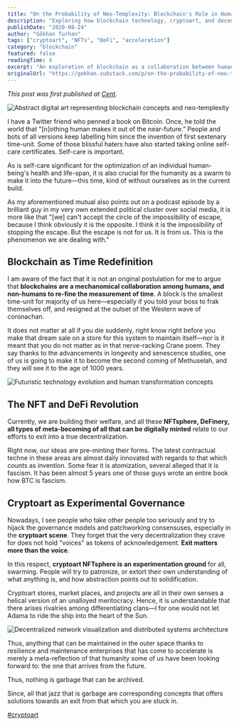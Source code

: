 ```yaml
---
title: "On the Probability of Neo-Templexity: Blockchain's Role in Human Evolution and Decentralized Futures"
description: "Exploring how blockchain technology, cryptoart, and decentralized systems serve as collaborative mechanisms between humans and non-humans to redefine time measurement and accelerate technological escape velocity."
publishDate: "2020-08-24"
author: "Gökhan Turhan"
tags: ["cryptoart", "NFTs", "DeFi", "acceleration"]
category: "blockchain"
featured: false
readingTime: 4
excerpt: "An exploration of blockchain as a collaboration between humans and non-humans to redefine time, discussing how NFTs, DeFi, and cryptoart spaces serve as experimental grounds for true decentralization and technological evolution."
originalUrl: "https://gokhan.substack.com/p/on-the-probability-of-neo-templexity"
---
```


*This post was first published at [Cent](https://beta.cent.co/+u8rq9d).*

![Abstract digital art representing blockchain concepts and neo-templexity](/blog/images/neo-templexity-abstract-digital-art-blockchain-concept.jpg)

I have a Twitter friend who penned a book on Bitcoin. Once, he told the world that "[n]othing human makes it out of the near-future.” People and bots of all versions keep labelling him since the invention of first sextenary time-unit. Some of those blissful haters have also started taking online self-care certificates. Self-care is important.

As is self-care significant for the optimization of an individual human-being's health and life-span, it is also crucial for the humanity as a swarm to make it into the future—this time, kind of without ourselves as in the current build.

As my aforementioned mutual also points out on a podcast episode by a brilliant guy in my very own extended political cluster over social media, it is more like that "[we] can't accept the circle of the impossibility of escape, because I think obviously it is the opposite. I think it is the impossibility of stopping the escape. But the escape is not for us. It is from us. This is the phenomenon we are dealing with."

## Blockchain as Time Redefinition

I am aware of the fact that it is not an original postulation for me to argue that **blockchains are a mechanomical collaboration among humans, and non-humans to re-fine the measurement of time**. A block is the smallest time-unit for majority of us here—especially if you told your boss to frak themselves off, and resigned at the outset of the Western wave of coronachan.

It does not matter at all if you die suddenly, right know right before you make that dream sale on a store for this system to maintain itself—nor is it meant that you do not matter as in that nerve-racking Crane poem. They say thanks to the advancements in longevity and senescence studies, one of us is going to make it to become the second coming of Methuselah, and they will see it to the age of 1000 years.

![Futuristic technology evolution and human transformation concepts](/blog/images/neo-templexity-futuristic-technology-evolution.jpg)

## The NFT and DeFi Revolution

Currently, we are building their welfare, and all these **NFTsphere, DeFinery, all types of meta-becoming of all that can be digitally minted** relate to our efforts to exit into a true decentralization.

Right now, our ideas are pre-minting their forms. The latest contractual techne in these areas are almost daily innovated with regards to that which counts as invention. Some fear it is atomization, several alleged that it is fascism. It has been almost 5 years one of those guys wrote an entire book how BTC is fascism.

## Cryptoart as Experimental Governance

Nowadays, I see people who take other people too seriously and try to hijack the governance models and patchworking consensuses, especially in the **cryptoart scene**. They forget that the very decentralization they crave for does not hold "voices" as tokens of acknowledgement. **Exit matters more than the voice**.

In this respect, **cryptoart NFTsphere is an experimentation ground** for all, swarming. People will try to patronize, or extort their own understanding of what anything is, and how abstraction points out to solidification.

Cryptoart stores, market places, and projects are all in their own senses a helical version of an unalloyed meritocracy. Hence, it is understandable that there arises rivalries among differentiating clans—I for one would not let Adama to ride the ship into the heart of the Sun.

![Decentralized network visualization and distributed systems architecture](/blog/images/neo-templexity-decentralized-network-visualization.jpg)

Thus, anything that can be maintained in the outer space thanks to resilience and maintenance enterprises that has come to accelerate is merely a meta-reflection of that humanity some of us have been looking forward to: the one that arrives from the future.

Thus, nothing is garbage that can be archived.

Since, all that jazz that is garbage are corresponding concepts that offers solutions towards an exit from that which you are stuck in.

[#cryptoart](https://beta.cent.co/~cryptoart)